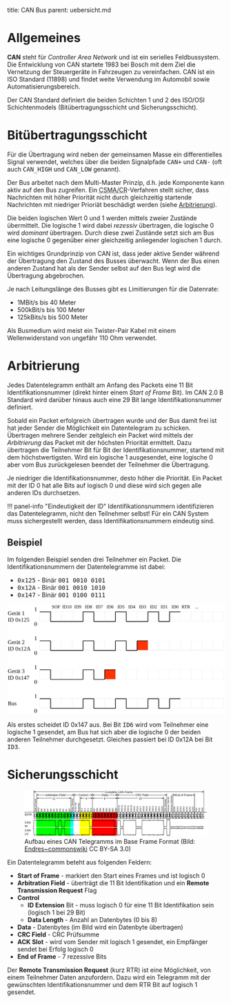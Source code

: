title: CAN Bus
parent: uebersicht.md

# Allgemeines
**CAN** steht für *Controller Area Network* und ist ein serielles Feldbussystem. Die Entwicklung von CAN startete 1983 bei
Bosch mit dem Ziel die Vernetzung der Steuergeräte in Fahrzeugen zu vereinfachen. CAN ist ein ISO Standard (11898) und
findet weite Verwendung im Automobil sowie Automatisierungsbereich.

Der CAN Standard definiert die beiden Schichten 1 und 2 des ISO/OSI Schichtenmodels (Bitübertragungsschicht und Sicherungsschicht).

# Bitübertragungsschicht
Für die Übertragung wird neben der gemeinsamen Masse ein differentielles Signal verwendet, welches über die beiden
Signalpfade <samp>CAN+</samp> und <samp>CAN-</samp> (oft auch <samp>CAN_HIGH</samp> und <samp>CAN_LOW</samp> genannt).

Der Bus arbeitet nach dem Multi-Master Prinzip, d.h. jede Komponente kann aktiv auf den Bus zugreifen. Ein
<abbr title="Carrier Sense Multiple Access/Collision Resolution">CSMA/CR</abbr>-Verfahren stellt sicher, dass Nachrichten
mit höher Priorität nicht durch gleichzeitig startende Nachrichten mit niedriger Prioriät beschädigt werden
(siehe <a href="#arbitrierung">Arbitrierung</a>).

Die beiden logischen Wert 0 und 1 werden mittels zweier Zustände übermittelt. Die logische 1 wird dabei *rezessiv* übertragen,
die logische 0 wird *dominant* übertragen. Durch diese zwei Zustände setzt sich am Bus eine logische 0 gegenüber einer gleichzeitig
anliegender logischen 1 durch.

Ein wichtiges Grundprinzip von CAN ist, dass jeder aktive Sender während der Übertragung den Zustand des Busses überwacht.
Wenn der Bus einen anderen Zustand hat als der Sender selbst auf den Bus legt wird die Übertragung abgebrochen.

Je nach Leitungslänge des Busses gibt es Limitierungen für die Datenrate:

* 1MBit/s bis 40 Meter
* 500kBit/s bis 100 Meter
* 125kBits/s bis 500 Meter

Als Busmedium wird meist ein Twister-Pair Kabel mit einem Wellenwiderstand von ungefähr 110 Ohm verwendet.

# Arbitrierung
Jedes Datentelegramm enthält am Anfang des Packets eine 11 Bit Identifikationsnummer (direkt hinter einem *Start of Frame* Bit).
Im CAN 2.0 B Standard wird darüber hinaus auch eine 29 Bit lange Identifikationsnummer definiert.

Sobald ein Packet erfolgreich übertragen wurde und der Bus damit frei ist hat jeder Sender die Möglichkeit ein Datentelegram zu schicken.
Übertragen mehrere Sender zeitgleich ein Packet wird mittels der *Arbitrierung* das Packet mit der höchsten Priorität ermittelt.
Dazu übertragen die Teilnehmer Bit für Bit der Identifikationsnummer, startend mit dem höchstwertigsten. Wird ein logische
1 ausgesendet, eine logische 0 aber vom Bus zurückgelesen beendet der Teilnehmer die Übertragung.

Je niedriger die Identifikationsnummer, desto höher die Priorität. Ein Packet mit der ID 0 hat alle Bits auf logisch 0 und
diese wird sich gegen alle anderen IDs durchsetzen.

!!! panel-info "Eindeutigkeit der ID"
    Identifikationsnummern identifizieren das Datentelegramm, nicht den Teilnehmer selbst! Für ein CAN System
    muss sichergestellt werden, dass Identifikationsnummern eindeutig sind.

## Beispiel
Im folgenden Beispiel senden drei Teilnehmer ein Packet. Die Identifikationsnummern der Datentelegramme ist dabei:

* <samp>0x125</samp> - Binär <samp>001 0010 0101</samp>
* <samp>0x12A</samp> - Binär <samp>001 0010 1010</samp>
* <samp>0x147</samp> - Binär <samp>001 0100 0111</samp>

![CAN Arbitrierung](can_arbitrierung.svg)

Als erstes scheidet ID 0x147 aus. Bei Bit <samp>ID6</samp> wird vom Teilnehmer eine logische 1 gesendet, am Bus hat sich
aber die logische 0 der beiden anderen Teilnehmer durchgesetzt. Gleiches passiert bei ID 0x12A bei Bit <samp>ID3</samp>.

# Sicherungsschicht
<figure><img src="can_telegramm.svg"><figcaption>Aufbau eines CAN Telegramms im Base Frame Format (Bild: <a href="https://commons.wikimedia.org/wiki/File:CAN-Bus-frame_in_base_format_without_stuffbits.svg">Endres~commonswiki</a> CC BY-SA 3.0)</figcaption></figure>

Ein Datentelegramm beteht aus folgenden Feldern:

* **Start of Frame** - markiert den Start eines Frames und ist logisch 0
* **Arbitration Field** - überträgt die 11 Bit Identifikation und ein **Remote Transmission Request** Flag
* **Control**
  * **ID Extension** Bit - muss logisch 0 für eine 11 Bit Identifikation sein (logisch 1 bei 29 Bit)
  * **Data Length** - Anzahl an Datenbytes (0 bis 8)
* **Data** - Datenbytes (im Bild wird ein Datenbyte übertragen)
* **CRC Field** - CRC Prüfsumme
* **ACK Slot** - wird vom Sender mit logisch 1 gesendet, ein Empfänger sendet bei Erfolg logisch 0
* **End of Frame** - 7 rezessive Bits

Der **Remote Transmission Request** (kurz RTR) ist eine Möglichkeit, von einem Teilnehmer Daten anzufordern. Dazu wird ein Telegramm
mit der gewünschten Identifikationsnummer und dem RTR Bit auf logisch 1 gesendet.
